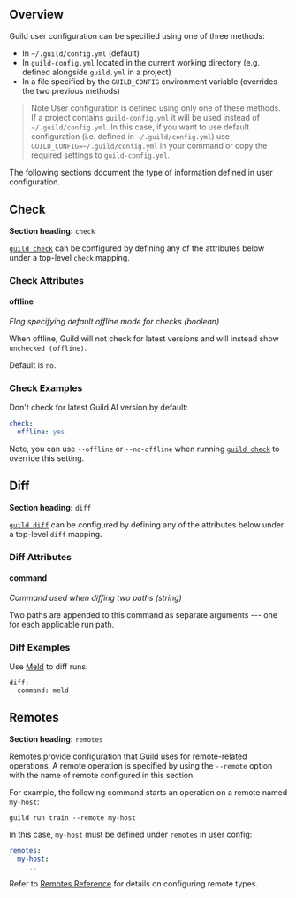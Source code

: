 <!-- -*- eval:(visual-line-mode 1) -*- -->

<div data-theme-toc="true"></div>
<div data-guild-docs="true"></div>

## Overview

Guild user configuration can be specified using one of three methods:

- In `~/.guild/config.yml` (default)
- In `guild-config.yml` located in the current working directory (e.g. defined alongside `guild.yml` in a project)
- In a file specified by the `GUILD_CONFIG` environment variable (overrides the two previous methods)

> <span data-guild-class="callout note">Note</span> User configuration is defined using only one of these methods. If a project contains `guild-config.yml` it will be used instead of `~/.guild/config.yml`. In this case, if you want to use default configuration (i.e. defined in `~/.guild/config.yml`) use `GUILD_CONFIG=~/.guild/config.yml` in your command or copy the required settings to `guild-config.yml`.

The following sections document the type of information defined in user configuration.

## Check

**Section heading:** `check`

[`guild check`](/commands/check) can be configured by defining any of the attributes below under a top-level `check` mapping.

### Check Attributes

<div data-toc-id="check-offline"><h4>offline</h4></div>

*Flag specifying default offline mode for checks (boolean)*

When offline, Guild will not check for latest versions and will instead show `unchecked (offline)`.

Default is `no`.

### Check Examples

Don't check for latest Guild AI version by default:

``` yaml
check:
  offline: yes
```

Note, you can use `--offline` or `--no-offline` when running [`guild check`](/commands/check) to override this setting.

## Diff

**Section heading:** `diff`

[`guild diff`](/commands/diff) can be configured by defining any of the attributes below under a top-level `diff` mapping.

### Diff Attributes

<div data-toc-id="diff-command"><h4>command</h4></div>

*Command used when diffing two paths (string)*

Two paths are appended to this command as separate arguments --- one for each applicable run path.

### Diff Examples

Use [Meld](https://meldmerge.org/) to diff runs:

```
diff:
  command: meld
```

## Remotes

**Section heading:** `remotes`

Remotes provide configuration that Guild uses for remote-related operations. A remote operation is specified by using the `--remote` option with the name of remote configured in this section.

For example, the following command starts an operation on a remote named `my-host`:

```command
guild run train --remote my-host
```

In this case, `my-host` must be defined under `remotes` in user config:

``` yaml
remotes:
  my-host:
    ...
```

Refer to [Remotes Reference](/reference/remotes) for details on configuring remote types.
